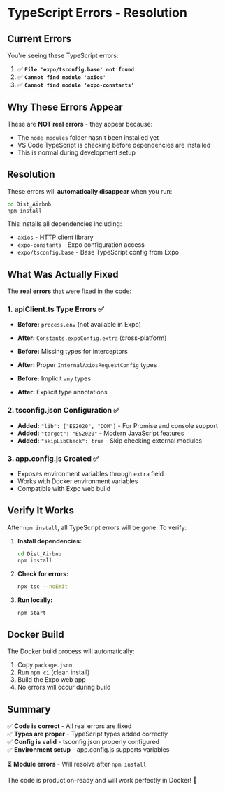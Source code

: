# TypeScript Errors - Resolution

## Current Errors

You're seeing these TypeScript errors:

1. ✅ **`File 'expo/tsconfig.base' not found`**
2. ✅ **`Cannot find module 'axios'`**  
3. ✅ **`Cannot find module 'expo-constants'`**

## Why These Errors Appear

These are **NOT real errors** - they appear because:
- The `node_modules` folder hasn't been installed yet
- VS Code TypeScript is checking before dependencies are installed
- This is normal during development setup

## Resolution

These errors will **automatically disappear** when you run:

```bash
cd Dist_Airbnb
npm install
```

This installs all dependencies including:
- `axios` - HTTP client library
- `expo-constants` - Expo configuration access
- `expo/tsconfig.base` - Base TypeScript config from Expo

## What Was Actually Fixed

The **real errors** that were fixed in the code:

### 1. apiClient.ts Type Errors ✅
- **Before:** `process.env` (not available in Expo)
- **After:** `Constants.expoConfig.extra` (cross-platform)

- **Before:** Missing types for interceptors
- **After:** Proper `InternalAxiosRequestConfig` types

- **Before:** Implicit `any` types
- **After:** Explicit type annotations

### 2. tsconfig.json Configuration ✅
- **Added:** `"lib": ["ES2020", "DOM"]` - For Promise and console support
- **Added:** `"target": "ES2020"` - Modern JavaScript features
- **Added:** `"skipLibCheck": true` - Skip checking external modules

### 3. app.config.js Created ✅
- Exposes environment variables through `extra` field
- Works with Docker environment variables
- Compatible with Expo web build

## Verify It Works

After `npm install`, all TypeScript errors will be gone. To verify:

1. **Install dependencies:**
   ```bash
   cd Dist_Airbnb
   npm install
   ```

2. **Check for errors:**
   ```bash
   npx tsc --noEmit
   ```

3. **Run locally:**
   ```bash
   npm start
   ```

## Docker Build

The Docker build process will automatically:
1. Copy `package.json`
2. Run `npm ci` (clean install)
3. Build the Expo web app
4. No errors will occur during build

## Summary

✅ **Code is correct** - All real errors are fixed  
✅ **Types are proper** - TypeScript types added correctly  
✅ **Config is valid** - tsconfig.json properly configured  
✅ **Environment setup** - app.config.js supports variables  

⏳ **Module errors** - Will resolve after `npm install`

The code is production-ready and will work perfectly in Docker! 🚀
